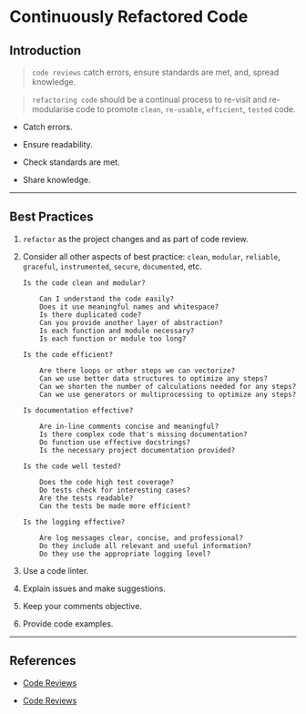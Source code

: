 # Continuously Refactored Code

## Introduction

> `code reviews` catch errors, ensure standards are met, and, spread knowledge.

> `refactoring code` should be a continual process to re-visit and re-modularise code to promote `clean`, `re-usable`, `efficient`, `tested` code. 

* Catch errors.

* Ensure readability.

* Check standards are met.

* Share knowledge.

---

## Best Practices

1. `refactor` as the project changes and as part of code review.

2. Consider all other aspects of best practice: `clean`, `modular`, `reliable`, `graceful`, `instrumented`, `secure`, `documented`, etc.

    ```text
    Is the code clean and modular?

        Can I understand the code easily?
        Does it use meaningful names and whitespace?
        Is there duplicated code?
        Can you provide another layer of abstraction?
        Is each function and module necessary?
        Is each function or module too long?

    Is the code efficient?

        Are there loops or other steps we can vectorize?
        Can we use better data structures to optimize any steps?
        Can we shorten the number of calculations needed for any steps?
        Can we use generators or multiprocessing to optimize any steps?

    Is documentation effective?

        Are in-line comments concise and meaningful?
        Is there complex code that's missing documentation?
        Do function use effective docstrings?
        Is the necessary project documentation provided?

    Is the code well tested?

        Does the code high test coverage?
        Do tests check for interesting cases?
        Are the tests readable?
        Can the tests be made more efficient?

    Is the logging effective?

        Are log messages clear, concise, and professional?
        Do they include all relevant and useful information?
        Do they use the appropriate logging level?
    ```

3. Use a code linter.

4. Explain issues and make suggestions.

5. Keep your comments objective.


6. Provide code examples.
---

## References

* [Code Reviews](https://github.com/lyst/MakingLyst/tree/master/code-reviews)

* [Code Reviews](https://www.kevinlondon.com/2015/05/05/code-review-best-practices.html)
